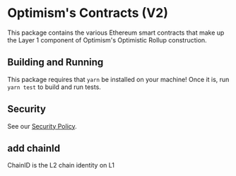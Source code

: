 # Optimism's Contracts (V2)

This package contains the various Ethereum smart contracts that make up the Layer 1 component of Optimism's Optimistic Rollup construction.

## Building and Running

This package requires that `yarn` be installed on your machine!  Once it is, run `yarn test` to build and run tests.

## Security

See our [Security Policy](https://github.com/ethereum-optimism/.github/security/policy).

## add chainId

ChainID is the L2 chain identity on L1
